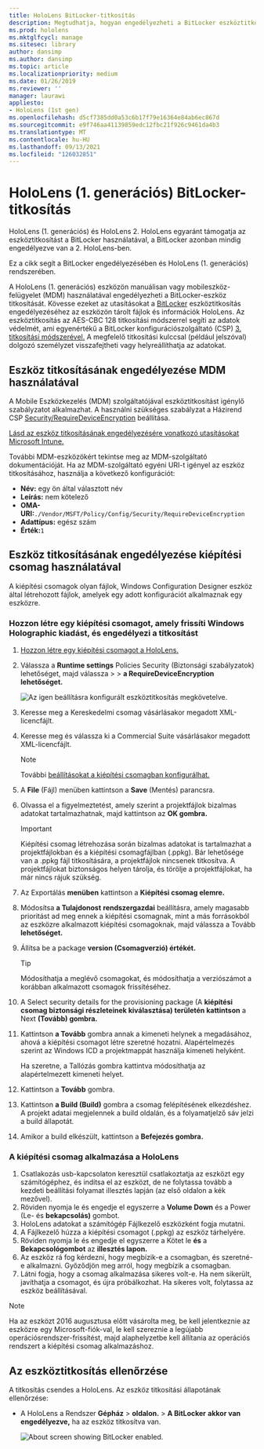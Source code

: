 ```yaml
---
title: HoloLens BitLocker-titkosítás
description: Megtudhatja, hogyan engedélyezheti a BitLocker eszköztitkosítást a vegyes valóságú eszközökön tárolt HoloLens védelméhez.
ms.prod: hololens
ms.mktglfcycl: manage
ms.sitesec: library
author: dansimp
ms.author: dansimp
ms.topic: article
ms.localizationpriority: medium
ms.date: 01/26/2019
ms.reviewer: ''
manager: laurawi
appliesto:
- HoloLens (1st gen)
ms.openlocfilehash: d5cf7385dd0a53c6b17f79e16364e84ab6ec867d
ms.sourcegitcommit: e9f746aa41139859edc12fbc21f926c9461da4b3
ms.translationtype: MT
ms.contentlocale: hu-HU
ms.lasthandoff: 09/13/2021
ms.locfileid: "126032851"
---
```

# <a name="hololens-1st-gen-bitlocker-encryption"></a>HoloLens (1. generációs) BitLocker-titkosítás

HoloLens (1. generációs) és HoloLens 2. HoloLens egyaránt támogatja az eszköztitkosítást a BitLocker használatával, a BitLocker azonban mindig engedélyezve van a 2. HoloLens-ben.

Ez a cikk segít a BitLocker engedélyezésében és HoloLens (1. generációs) rendszerében.

A HoloLens (1. generációs) eszközön manuálisan vagy mobileszköz-felügyelet (MDM) használatával engedélyezheti a BitLocker-eszköz titkosítását. Kövesse ezeket az utasításokat a [BitLocker](/windows/security/information-protection/bitlocker/bitlocker-device-encryption-overview-windows-10#bitlocker-device-encryption) eszköztitkosítás engedélyezéséhez az eszközön tárolt fájlok és információk HoloLens. Az eszköztitkosítás az AES-CBC 128 titkosítási módszerrel segíti az adatok védelmét, ami egyenértékű a BitLocker konfigurációszolgáltató (CSP) [3. titkosítási módszerével.](/windows/client-management/mdm/bitlocker-csp#encryptionmethodbydrivetype) A megfelelő titkosítási kulccsal (például jelszóval) dolgozó személyzet visszafejtheti vagy helyreállíthatja az adatokat.

## <a name="enable-device-encryption-using-mdm"></a>Eszköz titkosításának engedélyezése MDM használatával

A Mobile Eszközkezelés (MDM) szolgáltatójával eszköztitkosítást igénylő szabályzatot alkalmazhat. A használni szükséges szabályzat a Házirend CSP [Security/RequireDeviceEncryption](/windows/client-management/mdm/policy-csp-security#security-requiredeviceencryption) beállítása.

[Lásd az eszköz titkosításának engedélyezésére vonatkozó utasításokat Microsoft Intune.](/intune/compliance-policy-create-windows#windows-holographic-for-business)

További MDM-eszközökért tekintse meg az MDM-szolgáltató dokumentációját. Ha az MDM-szolgáltató egyéni URI-t igényel az eszköz titkosításához, használja a következő konfigurációt:

- **Név:** egy ön által választott név
- **Leírás:** nem kötelező
- **OMA-URI:**`./Vendor/MSFT/Policy/Config/Security/RequireDeviceEncryption`
- **Adattípus:** egész szám
- **Érték:**`1`

## <a name="enable-device-encryption-using-a-provisioning-package"></a>Eszköz titkosításának engedélyezése kiépítési csomag használatával

A kiépítési csomagok olyan fájlok, Windows Configuration Designer eszköz által létrehozott fájlok, amelyek egy adott konfigurációt alkalmaznak egy eszközre. 

### <a name="create-a-provisioning-package-that-upgrades-the-windows-holographic-edition-and-enables-encryption"></a>Hozzon létre egy kiépítési csomagot, amely frissíti Windows Holographic kiadást, és engedélyezi a titkosítást

1. [Hozzon létre egy kiépítési csomagot a HoloLens.](hololens-provisioning.md)
1. Válassza a **Runtime settings** Policies Security (Biztonsági szabályzatok) lehetőséget, majd válassza  >    >   **a RequireDeviceEncryption lehetőséget.**

    ![Az igen beállításra konfigurált eszköztitkosítás megkövetelve.](images/device-encryption.png)

1. Keresse meg a Kereskedelmi csomag vásárlásakor megadott XML-licencfájlt.

1. Keresse meg és válassza ki a Commercial Suite vásárlásakor megadott XML-licencfájlt.
    > [!NOTE]
    > További [beállításokat a kiépítési csomagban konfigurálhat.](hololens-provisioning.md)

1. A **File** (Fájl) menüben kattintson a **Save** (Mentés) parancsra. 

1. Olvassa el a figyelmeztetést, amely szerint a projektfájlok bizalmas adatokat tartalmazhatnak, majd kattintson az **OK gombra.**

    > [!IMPORTANT]
    > Kiépítési csomag létrehozása során bizalmas adatokat is tartalmazhat a projektfájlokban és a kiépítési csomagfájlban (.ppkg). Bár lehetősége van a .ppkg fájl titkosítására, a projektfájlok nincsenek titkosítva. A projektfájlokat biztonságos helyen tárolja, és törölje a projektfájlokat, ha már nincs rájuk szükség.

1. Az Exportálás **menüben** kattintson a **Kiépítési csomag elemre.**
1. Módosítsa **a Tulajdonost** **rendszergazdai** beállításra, amely magasabb prioritást ad meg ennek a kiépítési csomagnak, mint a más forrásokból az eszközre alkalmazott kiépítési csomagoknak, majd válassza a Tovább **lehetőséget.**
1. Állítsa be a package **version (Csomagverzió) értékét.**

    > [!TIP]
    > Módosíthatja a meglévő csomagokat, és módosíthatja a verziószámot a korábban alkalmazott csomagok frissítéséhez.

1. A Select security details for the provisioning package (A **kiépítési csomag biztonsági részleteinek kiválasztása) területén kattintson** a Next **(Tovább) gombra.**
1. Kattintson **a Tovább** gombra annak a kimeneti helynek a megadásához, ahová a kiépítési csomagot létre szeretné hozatni. Alapértelmezés szerint az Windows ICD a projektmappát használja kimeneti helyként.

    Ha szeretne, a Tallózás gombra kattintva módosíthatja az alapértelmezett kimeneti helyet.

1. Kattintson a **Tovább** gombra.
1. Kattintson **a Build (Build)** gombra a csomag felépítésének elkezdéshez. A projekt adatai megjelennek a build oldalán, és a folyamatjelző sáv jelzi a build állapotát.
1. Amikor a build elkészült, kattintson a **Befejezés gombra.**

### <a name="apply-the-provisioning-package-to-hololens"></a>A kiépítési csomag alkalmazása a HoloLens

1. Csatlakozás usb-kapcsolaton keresztül csatlakoztatja az eszközt egy számítógéphez,  és indítsa el az eszközt, de ne folytassa tovább a kezdeti beállítási folyamat illesztés lapján (az első oldalon a kék mezővel).
1. Röviden nyomja le és engedje el egyszerre a **Volume Down** és a Power (Le- és **bekapcsolás)** gombot.
1. HoloLens adatokat a számítógép Fájlkezelő eszközként fogja mutatni.
1. A Fájlkezelő húzza a kiépítési csomagot (.ppkg) az eszköz tárhelyére.
1. Röviden nyomja le és engedje el egyszerre a Kötet le **és** a **Bekapcsológombot** az **illesztés lapon.**
1. Az eszköz rá fog kérdezni, hogy megbízik-e a csomagban, és szeretné-e alkalmazni. Győződjön meg arról, hogy megbízik a csomagban.
1. Látni fogja, hogy a csomag alkalmazása sikeres volt-e. Ha nem sikerült, javíthatja a csomagot, és újra próbálkozhat. Ha sikeres volt, folytassa az eszköz beállításával.

> [!NOTE]
> Ha az eszközt 2016 augusztusa előtt vásárolta meg, be kell jelentkeznie az eszközre egy Microsoft-fiók-val, le kell szereznie a legújabb operációsrendszer-frissítést, majd alaphelyzetbe kell állítania az operációs rendszert a kiépítési csomag alkalmazáshoz.

## <a name="verify-device-encryption"></a>Az eszköztitkosítás ellenőrzése

A titkosítás csendes a HoloLens. Az eszköz titkosítási állapotának ellenőrzése:

- A HoloLens a Rendszer **Gépház**  >  **oldalon.**  >   **A BitLocker** **akkor van engedélyezve,** ha az eszköz titkosítva van. 

    ![About screen showing BitLocker enabled.](images/about-encryption.png)
